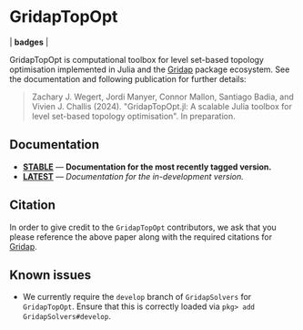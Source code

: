 # GridapTopOpt

| **badges** |

GridapTopOpt is computational toolbox for level set-based topology optimisation implemented in Julia and the [Gridap](https://github.com/gridap/Gridap.jl) package ecosystem. See the documentation and following publication for further details:

> Zachary J. Wegert, Jordi Manyer, Connor Mallon, Santiago Badia, and Vivien J. Challis (2024). "GridapTopOpt.jl: A scalable Julia toolbox for level set-based topology optimisation". In preparation.

## Documentation

- [**STABLE**](...) &mdash; **Documentation for the most recently tagged version.**
- [**LATEST**](...) &mdash; *Documentation for the in-development version.*

## Citation
In order to give credit to the `GridapTopOpt` contributors, we ask that you please reference the above paper along with the required citations for [Gridap](https://github.com/gridap/Gridap.jl?tab=readme-ov-file#how-to-cite-gridap).

## Known issues
- We currently require the `develop` branch of `GridapSolvers` for `GridapTopOpt`. Ensure that this is correctly loaded via `pkg> add GridapSolvers#develop`.